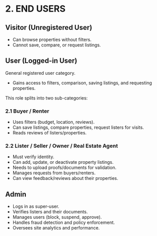 # 2. END USERS

## Visitor (Unregistered User)
- Can browse properties without filters.
- Cannot save, compare, or request listings.

## User (Logged-in User)
General registered user category.

- Gains access to filters, comparison, saving listings, and requesting properties.

This role splits into two sub-categories:

### 2.1 Buyer / Renter
- Uses filters (budget, location, reviews).
- Can save listings, compare properties, request listers for visits.
- Reads reviews of listers/properties.

### 2.2 Lister / Seller / Owner / Real Estate Agent
- Must verify identity.
- Can add, update, or deactivate property listings.
- Needs to upload proofs/documents for validation.
- Manages requests from buyers/renters.
- Can view feedback/reviews about their properties.

## Admin
- Logs in as super-user.
- Verifies listers and their documents.
- Manages users (block, suspend, approve).
- Handles fraud detection and policy enforcement.
- Oversees site analytics and performance.
